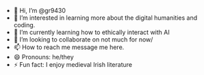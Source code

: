 - 👋 Hi, I’m @gr9430
- 👀 I’m interested in learning more about the digital humanities and coding. 
- 🌱 I’m currently learning how to ethically interact with AI
- 💞️ I’m looking to collaborate on not much for now/
- 📫 How to reach me message me here.
- 😄 Pronouns: he/they
- ⚡ Fun fact: I enjoy medieval Irish literature

<!---
gr9430/gr9430 is a ✨ special ✨ repository because its `README.md` (this file) appears on your GitHub profile.
You can click the Preview link to take a look at your changes.
--->
